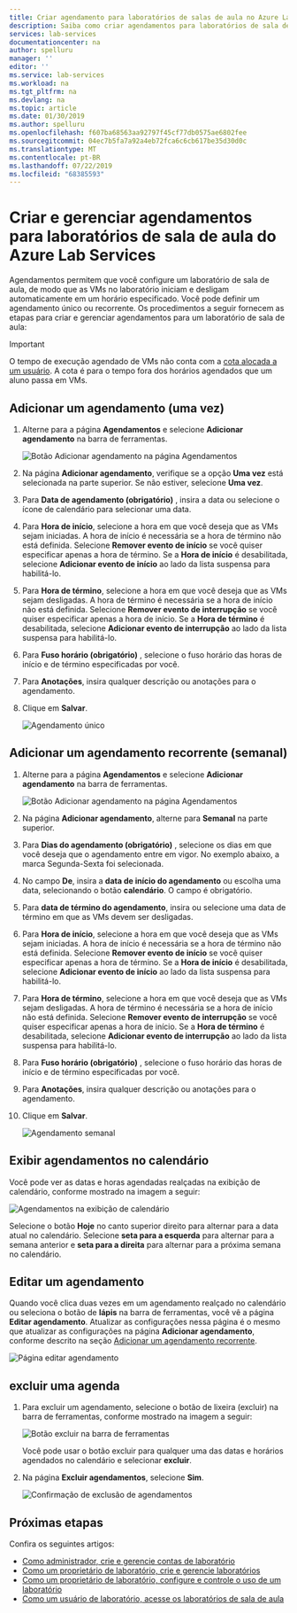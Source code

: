 ```yaml
---
title: Criar agendamento para laboratórios de salas de aula no Azure Lab Services | Microsoft Docs
description: Saiba como criar agendamentos para laboratórios de sala de aula no Azure Lab Services para que as VMs nos laboratórios inicializem e desliguem em um horário especificado.
services: lab-services
documentationcenter: na
author: spelluru
manager: ''
editor: ''
ms.service: lab-services
ms.workload: na
ms.tgt_pltfrm: na
ms.devlang: na
ms.topic: article
ms.date: 01/30/2019
ms.author: spelluru
ms.openlocfilehash: f607ba68563aa92797f45cf77db0575ae6802fee
ms.sourcegitcommit: 04ec7b5fa7a92a4eb72fca6c6cb617be35d30d0c
ms.translationtype: MT
ms.contentlocale: pt-BR
ms.lasthandoff: 07/22/2019
ms.locfileid: "68385593"
---
```

# <a name="create-and-manage-schedules-for-classroom-labs-in-azure-lab-services"></a>Criar e gerenciar agendamentos para laboratórios de sala de aula do Azure Lab Services 
Agendamentos permitem que você configure um laboratório de sala de aula, de modo que as VMs no laboratório iniciam e desligam automaticamente em um horário especificado. Você pode definir um agendamento único ou recorrente. Os procedimentos a seguir fornecem as etapas para criar e gerenciar agendamentos para um laboratório de sala de aula: 

> [!IMPORTANT]
> O tempo de execução agendado de VMs não conta com a [cota alocada a um usuário](how-to-configure-student-usage.md#set-quotas-for-users). A cota é para o tempo fora dos horários agendados que um aluno passa em VMs. 

## <a name="add-a-schedule-once"></a>Adicionar um agendamento (uma vez)

1. Alterne para a página **Agendamentos** e selecione **Adicionar agendamento** na barra de ferramentas. 

    ![Botão Adicionar agendamento na página Agendamentos](../media/how-to-create-schedules/add-schedule-button.png)
2. Na página **Adicionar agendamento**, verifique se a opção **Uma vez** está selecionada na parte superior. Se não estiver, selecione **Uma vez**. 
3. Para **Data de agendamento (obrigatório)** , insira a data ou selecione o ícone de calendário para selecionar uma data. 
4. Para **Hora de início**, selecione a hora em que você deseja que as VMs sejam iniciadas. A hora de início é necessária se a hora de término não está definida. Selecione **Remover evento de início** se você quiser especificar apenas a hora de término. Se a **Hora de início** é desabilitada, selecione **Adicionar evento de início** ao lado da lista suspensa para habilitá-lo. 
5. Para **Hora de término**, selecione a hora em que você deseja que as VMs sejam desligadas. A hora de término é necessária se a hora de início não está definida. Selecione **Remover evento de interrupção** se você quiser especificar apenas a hora de início. Se a **Hora de término** é desabilitada, selecione **Adicionar evento de interrupção** ao lado da lista suspensa para habilitá-lo.
6. Para **Fuso horário (obrigatório)** , selecione o fuso horário das horas de início e de término especificadas por você. 
7. Para **Anotações**, insira qualquer descrição ou anotações para o agendamento. 
8. Clique em **Salvar**. 

    ![Agendamento único](../media/how-to-create-schedules/add-schedule-page.png)

## <a name="add-a-recurring-schedule-weekly"></a>Adicionar um agendamento recorrente (semanal)

1. Alterne para a página **Agendamentos** e selecione **Adicionar agendamento** na barra de ferramentas. 

    ![Botão Adicionar agendamento na página Agendamentos](../media/how-to-create-schedules/add-schedule-button.png)
2. Na página **Adicionar agendamento**, alterne para **Semanal** na parte superior. 
3. Para **Dias do agendamento (obrigatório)** , selecione os dias em que você deseja que o agendamento entre em vigor. No exemplo abaixo, a marca Segunda-Sexta foi selecionada. 
4. No campo **De**, insira a **data de início do agendamento** ou escolha uma data, selecionando o botão **calendário**. O campo é obrigatório. 
5. Para **data de término do agendamento**, insira ou selecione uma data de término em que as VMs devem ser desligadas. 
6. Para **Hora de início**, selecione a hora em que você deseja que as VMs sejam iniciadas. A hora de início é necessária se a hora de término não está definida. Selecione **Remover evento de início** se você quiser especificar apenas a hora de término. Se a **Hora de início** é desabilitada, selecione **Adicionar evento de início** ao lado da lista suspensa para habilitá-lo. 
7. Para **Hora de término**, selecione a hora em que você deseja que as VMs sejam desligadas. A hora de término é necessária se a hora de início não está definida. Selecione **Remover evento de interrupção** se você quiser especificar apenas a hora de início. Se a **Hora de término** é desabilitada, selecione **Adicionar evento de interrupção** ao lado da lista suspensa para habilitá-lo.
8. Para **Fuso horário (obrigatório)** , selecione o fuso horário das horas de início e de término especificadas por você.  
9. Para **Anotações**, insira qualquer descrição ou anotações para o agendamento. 
10. Clique em **Salvar**. 

    ![Agendamento semanal](../media/how-to-create-schedules/add-schedule-page-weekly.png)

## <a name="view-schedules-in-calendar"></a>Exibir agendamentos no calendário
Você pode ver as datas e horas agendadas realçadas na exibição de calendário, conforme mostrado na imagem a seguir:

![Agendamentos na exibição de calendário](../media/how-to-create-schedules/schedules-in-calendar.png)

Selecione o botão **Hoje** no canto superior direito para alternar para a data atual no calendário. Selecione **seta para a esquerda** para alternar para a semana anterior e **seta para a direita** para alternar para a próxima semana no calendário. 

## <a name="edit-a-schedule"></a>Editar um agendamento
Quando você clica duas vezes em um agendamento realçado no calendário ou seleciona o botão de **lápis** na barra de ferramentas, você vê a página **Editar agendamento**. Atualizar as configurações nessa página é o mesmo que atualizar as configurações na página **Adicionar agendamento**, conforme descrito na seção [Adicionar um agendamento recorrente](#add-a-recurring-schedule-weekly). 

![Página editar agendamento](../media/how-to-create-schedules/edit-schedule-page.png)

## <a name="delete-a-schedule"></a>excluir uma agenda

1. Para excluir um agendamento, selecione o botão de lixeira (excluir) na barra de ferramentas, conforme mostrado na imagem a seguir:

    ![Botão excluir na barra de ferramentas](../media/how-to-create-schedules/delete-schedule-button.png)

    Você pode usar o botão excluir para qualquer uma das datas e horários agendados no calendário e selecionar **excluir**. 
2. Na página **Excluir agendamentos**, selecione **Sim**.

    ![Confirmação de exclusão de agendamentos](../media/how-to-create-schedules/delete-schedules-confirmation.png)




## <a name="next-steps"></a>Próximas etapas
Confira os seguintes artigos:

- [Como administrador, crie e gerencie contas de laboratório](how-to-manage-lab-accounts.md)
- [Como um proprietário de laboratório, crie e gerencie laboratórios](how-to-manage-classroom-labs.md)
- [Como um proprietário de laboratório, configure e controle o uso de um laboratório](how-to-configure-student-usage.md)
- [Como um usuário de laboratório, acesse os laboratórios de sala de aula](how-to-use-classroom-lab.md)
